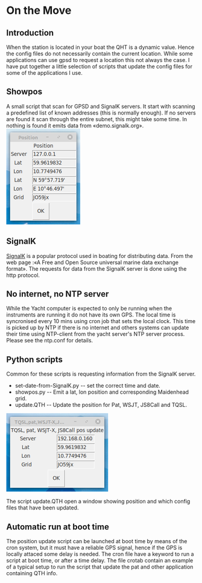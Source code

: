 # On the Move
## Introduction

When the station is located in your boat the QHT is a dynamic value. 
Hence the config files do not necessarily contain the current location.
While some applications can use gpsd to request a location this not
always the case. I have put together a little selection of scripts that 
update the config files for some of the applications I use. 

## Showpos
A small script that scan for GPSD and SignalK servers. It start with 
scanning a predefined list of known addresses (this is normally enough).
If no servers are found it scan through the entire subnet, this might take
some time. In nothing is found it emits data from «demo.signalk.org».
![Control window](https://github.com/olewsaa/amateur-radio/blob/main/on-the-move/showpos.png)

## SignalK

[SignalK](https://signalk.org/) is a popular protocol used in boating 
for distributing data. From the web page :«A Free and Open Source universal 
marine data exchange format». The requests for data from the SignalK server 
is done using the http protocol.

## No internet, no NTP server
While the Yacht computer is expected to only be running when the instruments are
running it do not have its own GPS. The local time is syncronised every 10 mins using
cron job that sets the local clock. This time is picked up by NTP if there is no
internet and others systems can update their time using NTP-client from the yacht 
server's NTP server process. Please see the ntp.conf for details. 

## Python scripts
Common for these scripts is requesting information from the SignalK server.

- set-date-from-SignalK.py --  set the correct time and date.
- showpos.py  -- Emit a lat, lon position and corresponding Maidenhead grid.
- update.QTH  -- Update the position for Pat, WSJT, JS8Call and TQSL.

![Control window](https://github.com/olewsaa/amateur-radio/blob/main/on-the-move/QTH-update.png)

The script update.QTH open a window showing position and which 
config files that have been updated.


## Automatic run at boot time
The position update script can be launched at boot time by means of the cron system,
but it must have a reliable GPS signal, hence if the GPS is locally attaced some delay is
needed. 
The cron file have a keyword to run a script at boot time, or after a time delay. 
The file crotab contain an example of a typical setup to run the script that update the pat and
other application containing QTH info. 


